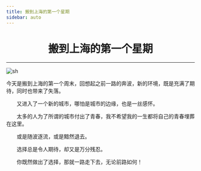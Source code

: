 ```yaml
---
title: 搬到上海的第一个星期
sidebar: auto
---
```


# <center>搬到上海的第一个星期</center>

***

<img :src="$withBase('/sh.jpg')" alt="sh">
<br>

今天是搬到上海的第一个周末，回想起之前一路的奔波，新的环境，既是充满了期待，同时也带来了失落。

    又进入了一个新的城市，哪怕是城市的边缘，也是一丝感怀。

    太多的人为了所谓的城市付出了青春，我不希望我的一生都将自己的青春埋葬在这里。

    或是随波逐流，或是黯然退去。

    选择总是令人期待，却又是万分残忍。

    你既然做出了选择，那就一路走下去，无论前路如何！


